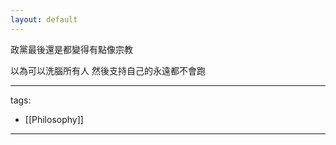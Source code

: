 ```yaml
---
layout: default
---
```

政黨最後還是都變得有點像宗教

以為可以洗腦所有人 然後支持自己的永遠都不會跑



---
tags:
  - [[Philosophy]]

---
